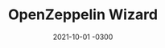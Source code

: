 ---
layout: default
title: OpenZeppelin Wizard
date: 2021-10-01 -0300
tags: UX, UI, Frontend
image: /img/work/openzeppelin-wizard.png
link: 
---